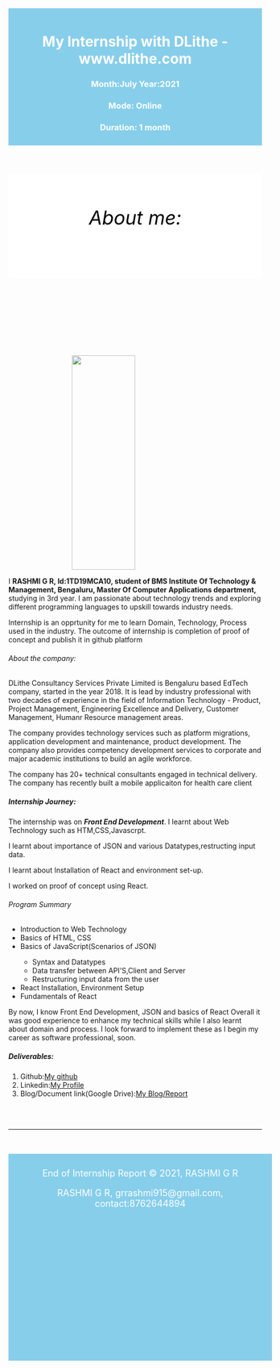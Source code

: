 <!DOCTYPE html>
<html>
<head>
<meta charset="utf-8">
<title>Internship Report</title>
<!--CSS Style start --->
<!--Dont change the CSS unless you want to modify it -->
<style type="text/css">
#main-header{
text-align: center;
background-color: skyblue;
color: white;
padding: 10px;
}
#Aboutme-header{
text-align: center;
background-color: white;
color: black;
font-size: 38px;
padding: 10px;
}
#main-footer{
text-align: center;
background-color: skyblue;
color: white;
font-size: 18px;
padding: 10px;
width: 100%;
height: 10%;
}
.center {
  display: block;
margin-left: auto;
margin-right: auto;
width: 50%;
}
</style>
<!--CSS Style end --->
</head>
<body>
<!-- Headings -->
<header id="main-header">
<h1>My Internship with DLithe - www.dlithe.com</h1>
<h3>Month:July Year:2021</h3>
<h3>Mode: Online</h3>
<h3>Duration: 1 month</h3>
</header>

<!-- Paragraphs -->
<header id="Aboutme-header">
<h6>About me:</h6>
</header>

<!-- keep the profile pic in the same folder as your index.html file-->

<img src="myavtr.png" width="200" height="425" class="center">

<p>
I  <strong>RASHMI G R, Id:1TD19MCA10, student of BMS Institute Of Technology & Management, Bengaluru, Master Of Computer Applications department,</strong> studying in 3rd year. I am passionate about technology trends and exploring different programming languages to upskill towards industry needs.

Internship is an opprtunity for me to learn Domain, Technology, Process used in the industry. The outcome of internship is completion of proof of concept and publish it in github platform
</p>

<h6>About the company:</h6>
<p>
DLithe Consultancy Services Private Limited is Bengaluru based EdTech company, started in the year 2018. It is lead by industry professional with two decades of experience in the field of Information Technology - Product, Project Management, Engineering Excellence and Delivery, Customer Management, Humanr Resource management areas.
</p>
<p>
The company provides technology services such as platform migrations, application development and maintenance, product development. The company also provides competency development services to corporate and major academic institutions to build an agile workforce.

The company has 20+ technical consultants engaged in technical delivery. The company has recently built a mobile applicaiton for health care client
</p>
<h5>Internship Journey:</h5>
<p>
The internship was on <em><strong>Front End Development</strong></em>. I learnt about  Web Technology such as HTM,CSS,Javascrpt.
</p>
<p>
I learnt about importance of JSON and various Datatypes,restructing input data.
</p>
<p>
I learnt about  Installation of React and environment set-up.
</p>
<p>
I worked on proof of concept using React.
</p>

<!-- Un ordered Lists-->

<h6><em>Program Summary</em></h6>
<ul>
<li>Introduction to Web Technology</li>
<li>Basics of HTML, CSS</li>
<li>Basics of JavaScript(Scenarios of JSON)</li>
<ul><li>Syntax and Datatypes</li>
<li>Data transfer between API'S,Client and Server</li>
<li>Restructuring input data from the user</li></ul>
<li>React Installation, Environment Setup</li>
<li>Fundamentals of React</li>
</ul>


<p> By now, I know Front End Development, JSON and basics of React
Overall it was good experience to enhance my technical skills while I also learnt about domain and process. I look forward to implement these as I begin my career as software professional, soon.
</p>

<h5>Deliverables:</h5>
<!-- Ordered Lists-->
<ol>
<li>Github:<a href="https://github.com/rashmiraj98" target="_blank">My github</a></li>

<li>Linkedin:<a href="https://www.linkedin.com/in/rashmi-gr-8423a221a" target="_blank">My Profile</a></li>

<li>Blog/Document link(Google Drive):<a href="https://google.com" target="_blank">My Blog/Report</a></li>

</ol>
<br>
<br>
<hr>
<br>
<br>

<footer id="main-footer">
<footer>
<p>End of Internship Report &copy; 2021, RASHMI G R</p>
<p>RASHMI G R, grrashmi915@gmail.com, contact:8762644894</p>
</footer>

<div style="margin-top: 50px"></div>

</body>
</html>

